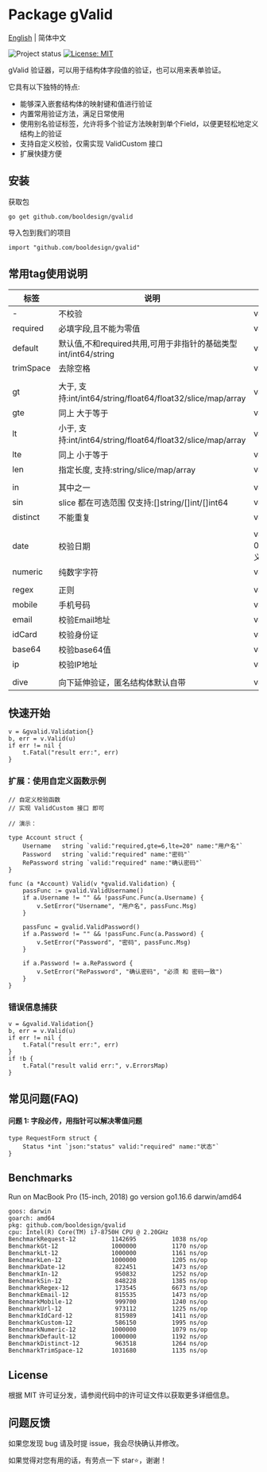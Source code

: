 # Package gValid
[English](README.md) | 简体中文

![Project status](https://img.shields.io/badge/version-1.0.0-green.svg)
[![License: MIT](https://img.shields.io/badge/License-MIT-yellow.svg)](https://opensource.org/licenses/MIT)

gValid 验证器，可以用于结构体字段值的验证，也可以用来表单验证。

它具有以下独特的特点:
  * 能够深入嵌套结构体的映射键和值进行验证
  * 内置常用验证方法，满足日常使用
  * 使用别名验证标签，允许将多个验证方法映射到单个Field，以便更轻松地定义结构上的验证
  * 支持自定义校验，仅需实现 ValidCustom 接口
  * 扩展快捷方便

## 安装

获取包
```
go get github.com/booldesign/gvalid
```

导入包到我们的项目
```
import "github.com/booldesign/gvalid"
```


## 常用tag使用说明

| 标签           | 说明                                          | 使用示例                               |
| ------------- | ----------------------------------------     | -------------------------------------- |
| -             | 不校验                                         | valid:"-"                            |                                     
| required      | 必填字段,且不能为零值                            | valid:"required"                    |
| default       | 默认值,不和required共用,可用于非指针的基础类型 int/int64/string  | valid:"default"               |
| trimSpace     | 去除空格                                       | valid:"trimSpace"               |
|               |                                              |                                        |
| gt            | 大于, 支持:int/int64/string/float64/float32/slice/map/array    | valid:"gt=0"                        |
| gte           | 同上 大于等于                                   | valid:"gte=0"                       |
| lt            | 小于, 支持:int/int64/string/float64/float32/slice/map/array    | valid:"lt=10"                       |
| lte           | 同上 小于等于                                   | valid:"lte=10"                      |
| len           | 指定长度, 支持:string/slice/map/array                           | valid:"len=1"                       |
|               |                                              |                                        |
| in            | 其中之一                                       | valid:"in=5 7 9"                     |
| sin           | slice 都在可选范围 仅支持:[]string/[]int/[]int64 | valid:"sin=5 7 9"                    |
| distinct      | 不能重复                                       | valid:"distinct"                    |
|               |                                               |                                        |
| date          | 校验日期                                        | valid:"date=2006-01-02" 格式可自定义  |
| numeric       | 纯数字字符                                      | valid:"numeric"                       |
|               |                                               |                                        |
| regex         | 正则                                           | valid:"regex=(//)"                      |
| mobile        | 手机号码                                       | valid:"mobile"                          |
| email         | 校验Email地址                                  | valid:"email"                       |
| idCard        | 校验身份证                                      | valid:idCard"                          |
| base64        | 校验base64值                                   | valid:"base64"                      |
| ip            | 校验IP地址                                     | valid:"ip"                          |
|               |                                              |                                        |
| dive          | 向下延伸验证，匿名结构体默认自带                      | valid:"required,dive"`         |


## 快速开始
```
v = &gvalid.Validation{}
b, err = v.Valid(u)
if err != nil {
    t.Fatal("result err:", err)
}
```

### 扩展：使用自定义函数示例

```
// 自定义校验函数
// 实现 ValidCustom 接口 即可

// 演示：

type Account struct {
	Username   string `valid:"required,gte=6,lte=20" name:"用户名"`
	Password   string `valid:"required" name:"密码"`
	RePassword string `valid:"required" name:"确认密码"`
}

func (a *Account) Valid(v *gvalid.Validation) {
	passFunc := gvalid.ValidUsername()
	if a.Username != "" && !passFunc.Func(a.Username) {
		v.SetError("Username", "用户名", passFunc.Msg)
	}

	passFunc = gvalid.ValidPassword()
	if a.Password != "" && !passFunc.Func(a.Password) {
		v.SetError("Password", "密码", passFunc.Msg)
	}

	if a.Password != a.RePassword {
		v.SetError("RePassword", "确认密码", "必须 和 密码一致")
	}
}
```


### 错误信息捕获

```
v = &gvalid.Validation{}
b, err = v.Valid(u)
if err != nil {
    t.Fatal("result err:", err)
}
if !b {
    t.Fatal("result valid err:", v.ErrorsMap)
}

```


## 常见问题(FAQ)

#### 问题 1: 字段必传，用指针可以解决零值问题
```
type RequestForm struct {
    Status *int `json:"status" valid:"required" name:"状态"`
}
```

## Benchmarks
Run on MacBook Pro (15-inch, 2018) go version go1.16.6 darwin/amd64

```
goos: darwin
goarch: amd64
pkg: github.com/booldesign/gvalid
cpu: Intel(R) Core(TM) i7-8750H CPU @ 2.20GHz
BenchmarkRequest-12      	 1142695	      1038 ns/op
BenchmarkGt-12           	 1000000	      1170 ns/op
BenchmarkLt-12           	 1000000	      1161 ns/op
BenchmarkLen-12          	 1000000	      1205 ns/op
BenchmarkDate-12         	  822451	      1473 ns/op
BenchmarkIn-12           	  950832	      1252 ns/op
BenchmarkSin-12          	  848228	      1385 ns/op
BenchmarkRegex-12        	  173545	      6673 ns/op
BenchmarkEmail-12        	  815535	      1473 ns/op
BenchmarkMobile-12       	  999700	      1240 ns/op
BenchmarkUrl-12          	  973112	      1225 ns/op
BenchmarkIdCard-12       	  815989	      1411 ns/op
BenchmarkCustom-12       	  586150	      1995 ns/op
BenchmarkNumeric-12      	 1000000	      1079 ns/op
BenchmarkDefault-12      	 1000000	      1192 ns/op
BenchmarkDistinct-12     	  963518	      1264 ns/op
BenchmarkTrimSpace-12    	 1031680	      1135 ns/op
```

## License
根据 MIT 许可证分发，请参阅代码中的许可证文件以获取更多详细信息。

## 问题反馈

如果您发现 bug 请及时提 issue，我会尽快确认并修改。

如果觉得对您有用的话，有劳点一下 star⭐，谢谢！